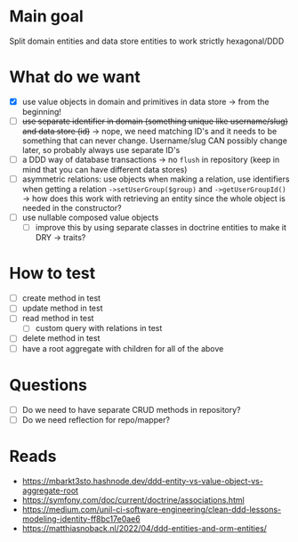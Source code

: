 # Main goal

Split domain entities and data store entities to work strictly hexagonal/DDD

# What do we want

- [x] use value objects in domain and primitives in data store -> from the beginning!
- [ ] ~~use separate identifier in domain (something unique like username/slug) and data store (id)~~ -> nope, we need matching ID's and it needs to be something that can never change. Username/slug CAN possibly change later, so probably always use separate ID's
- [ ] a DDD way of database transactions -> no ``flush`` in repository (keep in mind that you can have different data stores)
- [ ] asymmetric relations: use objects when making a relation, use identifiers when getting a relation ``->setUserGroup($group)`` and ``->getUserGroupId()`` -> how does this work with retrieving an entity since the whole object is needed in the constructor?
- [ ] use nullable composed value objects
    - [ ] improve this by using separate classes in doctrine entities to make it DRY -> traits?

# How to test

- [ ] create method in test
- [ ] update method in test
- [ ] read method in test
    - [ ] custom query with relations in test
- [ ] delete method in test
- [ ] have a root aggregate with children for all of the above

# Questions

- [ ] Do we need to have separate CRUD methods in repository?
- [ ] Do we need reflection for repo/mapper?

# Reads

- https://mbarkt3sto.hashnode.dev/ddd-entity-vs-value-object-vs-aggregate-root
- https://symfony.com/doc/current/doctrine/associations.html
- https://medium.com/unil-ci-software-engineering/clean-ddd-lessons-modeling-identity-ff8bc17e0ae6
- https://matthiasnoback.nl/2022/04/ddd-entities-and-orm-entities/